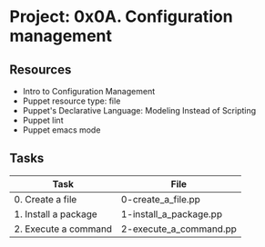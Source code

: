 # Project: 0x0A. Configuration management

## Resources

* Intro to Configuration Management
* Puppet resource type: file
* Puppet's Declarative Language: Modeling Instead of Scripting
* Puppet lint
* Puppet emacs mode

## Tasks

| Task | File |
| ---- | ---- |
| 0. Create a file | 0-create_a_file.pp |
| 1. Install a package | 1-install_a_package.pp |
| 2. Execute a command | 2-execute_a_command.pp |
